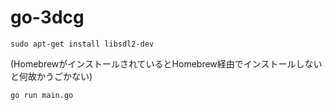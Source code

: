 # go-3dcg

```
sudo apt-get install libsdl2-dev
```

(HomebrewがインストールされているとHomebrew経由でインストールしないと何故かうごかない)

```
go run main.go
```